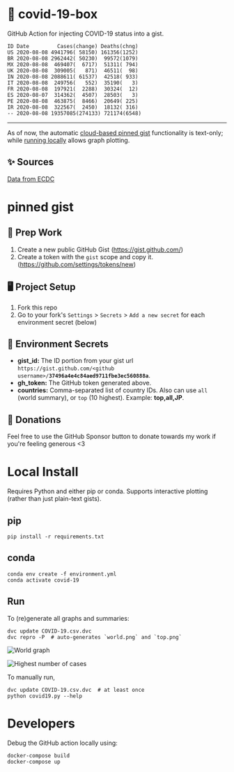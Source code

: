 # 🏥 covid-19-box

GitHub Action for injecting COVID-19 status into a gist.

```
ID Date         Cases(change) Deaths(chng)
US 2020-08-08 4941796( 58150) 161356(1252)
BR 2020-08-08 2962442( 50230)  99572(1079)
MX 2020-08-08  469407(  6717)  51311( 794)
UK 2020-08-08  309005(   871)  46511(  98)
IN 2020-08-08 2088611( 61537)  42518( 933)
IT 2020-08-08  249756(   552)  35190(   3)
FR 2020-08-08  197921(  2288)  30324(  12)
ES 2020-08-07  314362(  4507)  28503(   3)
PE 2020-08-08  463875(  8466)  20649( 225)
IR 2020-08-08  322567(  2450)  18132( 316)
-- 2020-08-08 19357085(274133) 721174(6548)
```

---

As of now, the automatic [cloud-based pinned gist](#pinned-gist) functionality is text-only;
while [running locally](#local-install) allows graph plotting.

## ✨ Sources

[Data from ECDC](https://www.ecdc.europa.eu/en/publications-data/download-todays-data-geographic-distribution-covid-19-cases-worldwide)

# pinned gist

## 🎒 Prep Work
1. Create a new public GitHub Gist (https://gist.github.com/)
1. Create a token with the `gist` scope and copy it. (https://github.com/settings/tokens/new)

## 🖥 Project Setup
1. Fork this repo
1. Go to your fork's `Settings` > `Secrets` > `Add a new secret` for each environment secret (below)

## 🤫 Environment Secrets
- **gist_id:** The ID portion from your gist url `https://gist.github.com/<github username>/`**`37496a4e4c84aed9711fbe3ec560888a`**.
- **gh_token:** The GitHub token generated above.
- **countries:** Comma-separated list of country IDs. Also can use `all` (world summary), or `top` (10 highest). Example: **top,all,JP**.

## 💸 Donations

Feel free to use the GitHub Sponsor button to donate towards my work if you're feeling generous <3

# Local Install

Requires Python and either pip or conda. Supports interactive plotting (rather than just plain-text gists).

## pip

```
pip install -r requirements.txt
```

## conda

```
conda env create -f environment.yml
conda activate covid-19
```

## Run

To (re)generate all graphs and summaries:

```
dvc update COVID-19.csv.dvc
dvc repro -P  # auto-generates `world.png` and `top.png`
```

![World graph](world.png)

![Highest number of cases](top.png)

To manually run,

```
dvc update COVID-19.csv.dvc  # at least once
python covid19.py --help
```

# Developers

Debug the GitHub action locally using:

```
docker-compose build
docker-compose up
```

